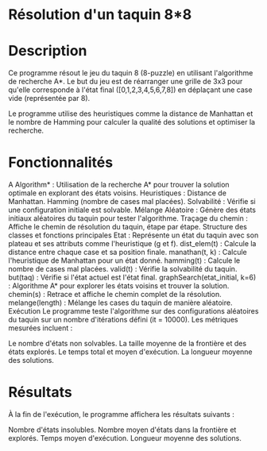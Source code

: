 # Résolution d'un taquin 8*8



# Description
Ce programme résout le jeu du taquin 8 (8-puzzle) en utilisant l'algorithme de recherche A*. Le but du jeu est de réarranger une grille de 3x3 pour qu'elle corresponde à l'état final ([0,1,2,3,4,5,6,7,8]) en déplaçant une case vide (représentée par 8).

Le programme utilise des heuristiques comme la distance de Manhattan et le nombre de Hamming pour calculer la qualité des solutions et optimiser la recherche.

# Fonctionnalités
A Algorithm* : Utilisation de la recherche A* pour trouver la solution optimale en explorant des états voisins.
Heuristiques :
Distance de Manhattan.
Hamming (nombre de cases mal placées).
Solvabilité : Vérifie si une configuration initiale est solvable.
Mélange Aléatoire : Génère des états initiaux aléatoires du taquin pour tester l'algorithme.
Traçage du chemin : Affiche le chemin de résolution du taquin, étape par étape.
Structure des classes et fonctions principales
Etat : Représente un état du taquin avec son plateau et ses attributs comme l'heuristique (g et f).
dist_elem(t) : Calcule la distance entre chaque case et sa position finale.
manathan(t, k) : Calcule l'heuristique de Manhattan pour un état donné.
hamming(t) : Calcule le nombre de cases mal placées.
valid(t) : Vérifie la solvabilité du taquin.
but(taq) : Vérifie si l'état actuel est l'état final.
graphSearch(etat_initial, k=6) : Algorithme A* pour explorer les états voisins et trouver la solution.
chemin(s) : Retrace et affiche le chemin complet de la résolution.
melange(length) : Mélange les cases du taquin de manière aléatoire.
Exécution
Le programme teste l'algorithme sur des configurations aléatoires du taquin sur un nombre d'itérations défini (it = 10000). Les métriques mesurées incluent :

Le nombre d'états non solvables.
La taille moyenne de la frontière et des états explorés.
Le temps total et moyen d'exécution.
La longueur moyenne des solutions.

# Résultats
À la fin de l'exécution, le programme affichera les résultats suivants :

Nombre d'états insolubles.
Nombre moyen d'états dans la frontière et explorés.
Temps moyen d'exécution.
Longueur moyenne des solutions.
